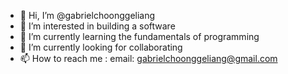 - 👋 Hi, I’m @gabrielchoonggeliang
- 👀 I’m interested in building a software
- 🌱 I’m currently learning the fundamentals of programming
- 💞️ I’m currently looking for collaborating
- 📫 How to reach me : 
      email:  gabrielchoonggeliang@gmail.com

<!---
gabrielchoonggeliang/code is a ✨ special ✨ repository because its `README.md` (this file) appears on your GitHub profile.
You can click the Preview link to take a look at your changes. HaHaHa
--->
